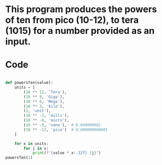 # This program produces the powers of ten from pico (10-12), to tera (1015) for a number provided as an input.












# Code 
```.py

def powersTen(value):
    units = [
        (10 ** 12, 'Tera'),  
        (10 ** 9, 'Giga'),
        (10 ** 6, 'Mega'),  
        (10 ** 3, 'kilo'),  
        (1, 'unit'),  
        (10 ** -3, 'milli'),  
        (10 ** -6, 'micro'),  
        (10 ** -9, 'nano'),  # 0.000000001
        (10 ** -12, 'pico')  # 0.000000000001
    ]

    for x in units:
        for j in x:
            print(f"{value * x:.12f} {j}")
powersTen(1)

```




